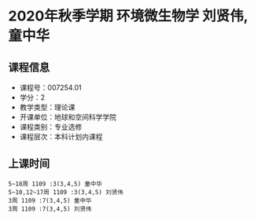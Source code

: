 # 2020年秋季学期 环境微生物学 刘贤伟, 童中华






## 课程信息

- 课程号：007254.01
- 学分：2
- 教学类型：理论课
- 开课单位：地球和空间科学学院
- 课程类别：专业选修
- 课程层次：本科计划内课程

## 上课时间

```
5~18周 1109 :3(3,4,5) 童中华
5~10,12~17周 1109 :3(3,4,5) 刘贤伟
3周 1109 :7(3,4,5) 童中华
3周 1109 :7(3,4,5) 刘贤伟
```

